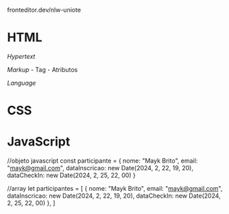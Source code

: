 fronteditor.dev/nlw-uniote

# HTML

  *Hypertext*

  *Markup*
    - Tag
    - Atributos

  *Language*


# CSS

# JavaScript

//objeto javascript
const participante = {
  nome: "Mayk Brito",
  email: "mayk@gmail.com",
  dataInscricao: new Date(2024, 2, 22, 19, 20),
  dataCheckIn: new Date(2024, 2, 25, 22, 00)
}

//array
let participantes = [
  {
    nome: "Mayk Brito",
    email: "mayk@gmail.com",
    dataInscricao: new Date(2024, 2, 22, 19, 20),
    dataCheckIn: new Date(2024, 2, 25, 22, 00)
  },
]
